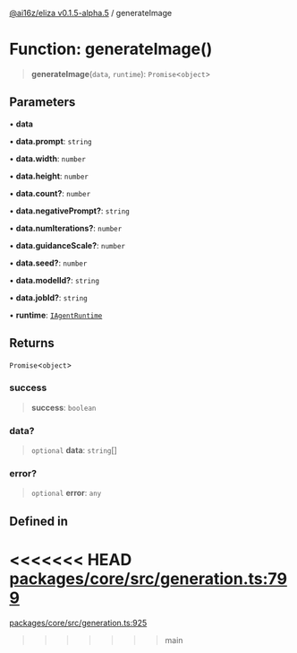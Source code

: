 [@ai16z/eliza v0.1.5-alpha.5](../index.md) / generateImage

# Function: generateImage()

> **generateImage**(`data`, `runtime`): `Promise`\<`object`\>

## Parameters

• **data**

• **data.prompt**: `string`

• **data.width**: `number`

• **data.height**: `number`

• **data.count?**: `number`

• **data.negativePrompt?**: `string`

• **data.numIterations?**: `number`

• **data.guidanceScale?**: `number`

• **data.seed?**: `number`

• **data.modelId?**: `string`

• **data.jobId?**: `string`

• **runtime**: [`IAgentRuntime`](../interfaces/IAgentRuntime.md)

## Returns

`Promise`\<`object`\>

### success

> **success**: `boolean`

### data?

> `optional` **data**: `string`[]

### error?

> `optional` **error**: `any`

## Defined in

<<<<<<< HEAD
[packages/core/src/generation.ts:799](https://github.com/konstantine25b/eliza/blob/main/packages/core/src/generation.ts#L799)
=======
[packages/core/src/generation.ts:925](https://github.com/ai16z/eliza/blob/main/packages/core/src/generation.ts#L925)
>>>>>>> main
